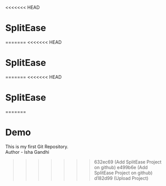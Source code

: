 <<<<<<< HEAD
# SplitEase
=======
<<<<<<< HEAD
# SplitEase
=======
<<<<<<< HEAD
# SplitEase
=======
# Demo
This is my first Git Repository.
<br>
Author - Isha Gandhi
>>>>>>> 632ec69 (Add SplitEase Project on github)
>>>>>>> e499b6e (Add SplitEase Project on github)
>>>>>>> d182d99 (Upload Project)

